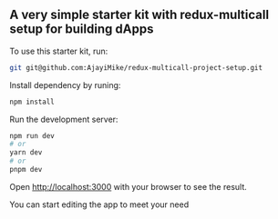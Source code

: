 ## A very simple starter kit with redux-multicall setup for building dApps

To use this starter kit, run:

```bash
git git@github.com:AjayiMike/redux-multicall-project-setup.git
```

Install dependency by runing:

```bash
npm install
```

Run the development server:

```bash
npm run dev
# or
yarn dev
# or
pnpm dev
```

Open [http://localhost:3000](http://localhost:3000) with your browser to see the result.

You can start editing the app to meet your need
